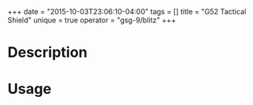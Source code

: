 +++
date = "2015-10-03T23:06:10-04:00"
tags = []
title = "G52 Tactical Shield"
unique = true
operator = "gsg-9/blitz"
+++

# Description



# Usage
